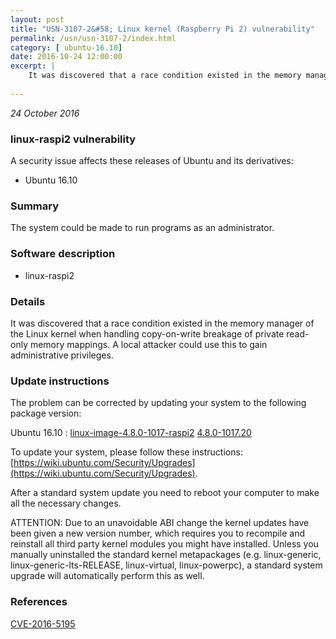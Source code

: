 ```yaml
---
layout: post
title: "USN-3107-2&#58; Linux kernel (Raspberry Pi 2) vulnerability"
permalink: /usn/usn-3107-2/index.html
category: [ ubuntu-16.10]
date: 2016-10-24 12:00:00
excerpt: |
    It was discovered that a race condition existed in the memory manager of the Linux kernel when handling copy-on-write breakage of private read-only memory mappings. A local attacker could use this to gain administrative privileges. 
    
--- 
```

 
 

*24 October 2016*

### linux-raspi2 vulnerability

A security issue affects these releases of Ubuntu and its derivatives:

* Ubuntu 16.10

### Summary

The system could be made to run programs as an administrator. 

### Software description

* linux-raspi2 

### Details

It was discovered that a race condition existed in the memory manager of the Linux kernel when handling copy-on-write breakage of private read-only memory mappings. A local attacker could use this to gain administrative privileges. 

### Update instructions

The problem can be corrected by updating your system to the following package version:

Ubuntu 16.10
 : [linux-image-4.8.0-1017-raspi2](https://launchpad.net/ubuntu/+source/linux-raspi2) <span> [4.8.0-1017.20](https://launchpad.net/ubuntu/+source/linux-raspi2/4.8.0-1017.20) </span> 

To update your system, please follow these instructions: [https://wiki.ubuntu.com/Security/Upgrades](https://wiki.ubuntu.com/Security/Upgrades).

After a standard system update you need to reboot your computer to make all the necessary changes.

ATTENTION: Due to an unavoidable ABI change the kernel updates have been given a new version number, which requires you to recompile and reinstall all third party kernel modules you might have installed. Unless you manually uninstalled the standard kernel metapackages (e.g. linux-generic, linux-generic-lts-RELEASE, linux-virtual, linux-powerpc), a standard system upgrade will automatically perform this as well. 

### References

 
 [CVE-2016-5195](http://people.ubuntu.com/~ubuntu-security/cve/CVE-2016-5195)
 

